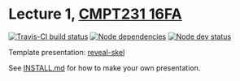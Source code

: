 # Lecture 1, [CMPT231 16FA](https://cmpt231-16fa.github.io/)

[![Travis-CI build status](https://travis-ci.org/cmpt231-16fa/lec1.svg)](https://travis-ci.org/cmpt231-16fa/lec1)
[![Node dependencies](https://david-dm.org/cmpt231-16fa/lec1.svg)](https://david-dm.org/cmpt231-16fa/lec1)
[![Node dev status](https://david-dm.org/cmpt231-16fa/lec1/dev-status.svg)](https://david-dm.org/cmpt231-16fa/lec1?type=dev)

Template presentation: [reveal-skel](https://github.com/sermons/reveal-skel)

See [INSTALL.md](INSTALL.md)
for how to make your own presentation.
